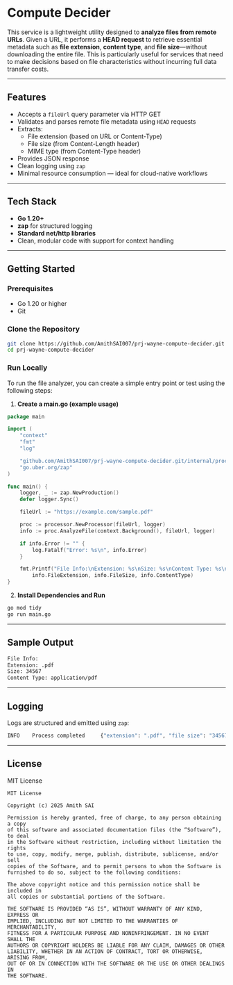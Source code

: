 # Compute Decider

This service is a lightweight utility designed to **analyze files from remote URLs**. Given a URL, it performs a **HEAD request** to retrieve essential metadata such as **file extension**, **content type**, and **file size**—without downloading the entire file. This is particularly useful for services that need to make decisions based on file characteristics without incurring full data transfer costs.

---

## Features

- Accepts a `fileUrl` query parameter via HTTP GET
- Validates and parses remote file metadata using `HEAD` requests
- Extracts:
  - File extension (based on URL or Content-Type)
  - File size (from Content-Length header)
  - MIME type (from Content-Type header)
- Provides JSON response
- Clean logging using `zap`
- Minimal resource consumption — ideal for cloud-native workflows

---

## Tech Stack

- **Go 1.20+**
- **zap** for structured logging
- **Standard net/http libraries**
- Clean, modular code with support for context handling

---

## Getting Started

### Prerequisites

- Go 1.20 or higher
- Git

### Clone the Repository

```bash
git clone https://github.com/AmithSAI007/prj-wayne-compute-decider.git
cd prj-wayne-compute-decider
```

### Run Locally

To run the file analyzer, you can create a simple entry point or test using the following steps:

1. **Create a main.go (example usage)**

```go
package main

import (
	"context"
	"fmt"
	"log"

	"github.com/AmithSAI007/prj-wayne-compute-decider.git/internal/processor"
	"go.uber.org/zap"
)

func main() {
	logger, _ := zap.NewProduction()
	defer logger.Sync()

	fileUrl := "https://example.com/sample.pdf"

	proc := processor.NewProcessor(fileUrl, logger)
	info := proc.AnalyzeFile(context.Background(), fileUrl, logger)

	if info.Error != "" {
		log.Fatalf("Error: %s\n", info.Error)
	}

	fmt.Printf("File Info:\nExtension: %s\nSize: %s\nContent Type: %s\n",
		info.FileExtension, info.FileSize, info.ContentType)
}
```

2. **Install Dependencies and Run**

```bash
go mod tidy
go run main.go
```

---

## Sample Output

```bash
File Info:
Extension: .pdf
Size: 34567
Content Type: application/pdf
```

---

## Logging

Logs are structured and emitted using `zap`:

```bash
INFO    Process completed     {"extension": ".pdf", "file size": "34567", "content type": "application/pdf"}
```

---

## License

MIT License

```
MIT License

Copyright (c) 2025 Amith SAI

Permission is hereby granted, free of charge, to any person obtaining a copy
of this software and associated documentation files (the “Software”), to deal
in the Software without restriction, including without limitation the rights
to use, copy, modify, merge, publish, distribute, sublicense, and/or sell
copies of the Software, and to permit persons to whom the Software is
furnished to do so, subject to the following conditions:

The above copyright notice and this permission notice shall be included in
all copies or substantial portions of the Software.

THE SOFTWARE IS PROVIDED “AS IS”, WITHOUT WARRANTY OF ANY KIND, EXPRESS OR
IMPLIED, INCLUDING BUT NOT LIMITED TO THE WARRANTIES OF MERCHANTABILITY,
FITNESS FOR A PARTICULAR PURPOSE AND NONINFRINGEMENT. IN NO EVENT SHALL THE
AUTHORS OR COPYRIGHT HOLDERS BE LIABLE FOR ANY CLAIM, DAMAGES OR OTHER
LIABILITY, WHETHER IN AN ACTION OF CONTRACT, TORT OR OTHERWISE, ARISING FROM,
OUT OF OR IN CONNECTION WITH THE SOFTWARE OR THE USE OR OTHER DEALINGS IN
THE SOFTWARE.
```
